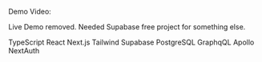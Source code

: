 Demo Video:


Live Demo removed. Needed Supabase free project for something else.

TypeScript
React
Next.js
Tailwind
Supabase
PostgreSQL
GraphqQL
Apollo
NextAuth
